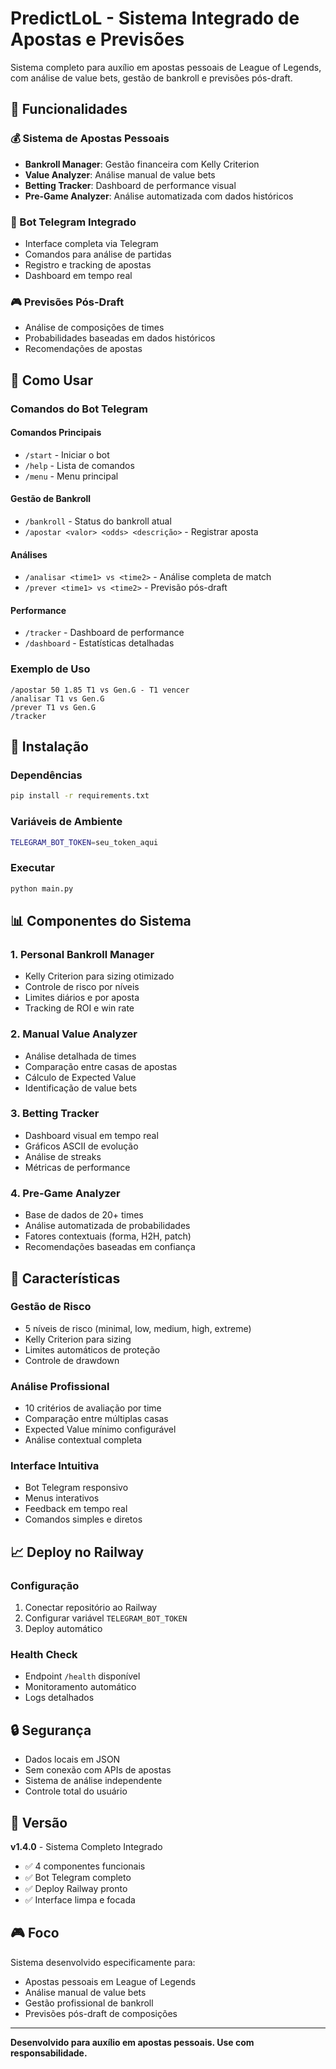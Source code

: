 # PredictLoL - Sistema Integrado de Apostas e Previsões

Sistema completo para auxílio em apostas pessoais de League of Legends, com análise de value bets, gestão de bankroll e previsões pós-draft.

## 🎯 Funcionalidades

### 💰 Sistema de Apostas Pessoais
- **Bankroll Manager**: Gestão financeira com Kelly Criterion
- **Value Analyzer**: Análise manual de value bets
- **Betting Tracker**: Dashboard de performance visual
- **Pre-Game Analyzer**: Análise automatizada com dados históricos

### 🤖 Bot Telegram Integrado
- Interface completa via Telegram
- Comandos para análise de partidas
- Registro e tracking de apostas
- Dashboard em tempo real

### 🎮 Previsões Pós-Draft
- Análise de composições de times
- Probabilidades baseadas em dados históricos
- Recomendações de apostas

## 🚀 Como Usar

### Comandos do Bot Telegram

#### Comandos Principais
- `/start` - Iniciar o bot
- `/help` - Lista de comandos
- `/menu` - Menu principal

#### Gestão de Bankroll
- `/bankroll` - Status do bankroll atual
- `/apostar <valor> <odds> <descrição>` - Registrar aposta

#### Análises
- `/analisar <time1> vs <time2>` - Análise completa de match
- `/prever <time1> vs <time2>` - Previsão pós-draft

#### Performance
- `/tracker` - Dashboard de performance
- `/dashboard` - Estatísticas detalhadas

### Exemplo de Uso
```
/apostar 50 1.85 T1 vs Gen.G - T1 vencer
/analisar T1 vs Gen.G
/prever T1 vs Gen.G
/tracker
```

## 🔧 Instalação

### Dependências
```bash
pip install -r requirements.txt
```

### Variáveis de Ambiente
```bash
TELEGRAM_BOT_TOKEN=seu_token_aqui
```

### Executar
```bash
python main.py
```

## 📊 Componentes do Sistema

### 1. Personal Bankroll Manager
- Kelly Criterion para sizing otimizado
- Controle de risco por níveis
- Limites diários e por aposta
- Tracking de ROI e win rate

### 2. Manual Value Analyzer
- Análise detalhada de times
- Comparação entre casas de apostas
- Cálculo de Expected Value
- Identificação de value bets

### 3. Betting Tracker
- Dashboard visual em tempo real
- Gráficos ASCII de evolução
- Análise de streaks
- Métricas de performance

### 4. Pre-Game Analyzer
- Base de dados de 20+ times
- Análise automatizada de probabilidades
- Fatores contextuais (forma, H2H, patch)
- Recomendações baseadas em confiança

## 🎯 Características

### Gestão de Risco
- 5 níveis de risco (minimal, low, medium, high, extreme)
- Kelly Criterion para sizing
- Limites automáticos de proteção
- Controle de drawdown

### Análise Profissional
- 10 critérios de avaliação por time
- Comparação entre múltiplas casas
- Expected Value mínimo configurável
- Análise contextual completa

### Interface Intuitiva
- Bot Telegram responsivo
- Menus interativos
- Feedback em tempo real
- Comandos simples e diretos

## 📈 Deploy no Railway

### Configuração
1. Conectar repositório ao Railway
2. Configurar variável `TELEGRAM_BOT_TOKEN`
3. Deploy automático

### Health Check
- Endpoint `/health` disponível
- Monitoramento automático
- Logs detalhados

## 🔒 Segurança

- Dados locais em JSON
- Sem conexão com APIs de apostas
- Sistema de análise independente
- Controle total do usuário

## 📝 Versão

**v1.4.0** - Sistema Completo Integrado
- ✅ 4 componentes funcionais
- ✅ Bot Telegram completo
- ✅ Deploy Railway pronto
- ✅ Interface limpa e focada

## 🎮 Foco

Sistema desenvolvido especificamente para:
- Apostas pessoais em League of Legends
- Análise manual de value bets
- Gestão profissional de bankroll
- Previsões pós-draft de composições

---

**Desenvolvido para auxílio em apostas pessoais. Use com responsabilidade.**
